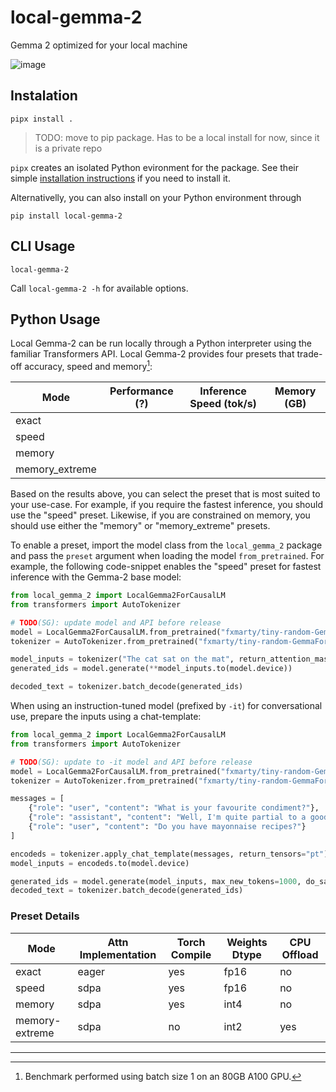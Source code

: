 # local-gemma-2
Gemma 2 optimized for your local machine

![image](https://github.com/huggingface/local-gemma-2/assets/12240844/b998347f-f481-4986-9a05-764420c69350)


## Instalation

```
pipx install .
```

> TODO: move to pip package. Has to be a local install for now, since it is a private repo

`pipx` creates an isolated Python evironment for the package. See their simple [installation instructions](https://github.com/pypa/pipx?tab=readme-ov-file#install-pipx) if you need to install it.

Alternativelly, you can also install on your Python environment through

```
pip install local-gemma-2
```

## CLI Usage

```
local-gemma-2
```

Call `local-gemma-2 -h` for available options.

## Python Usage

Local Gemma-2 can be run locally through a Python interpreter using the familiar Transformers API. Local Gemma-2
provides four presets that trade-off accuracy, speed and memory[^1]:

| Mode           | Performance (?) | Inference Speed (tok/s) | Memory (GB) |
|----------------|-----------------|-------------------------|-------------|
| exact          |                 |                         |             |
| speed          |                 |                         |             |
| memory         |                 |                         |             |
| memory_extreme |                 |                         |             |

Based on the results above, you can select the preset that is most suited to your use-case. For example, if you require
the fastest inference, you should use the "speed" preset. Likewise, if you are constrained on memory, you should use 
either the "memory" or "memory_extreme" presets. 

To enable a preset, import the model class from the `local_gemma_2` package and pass the `preset` argument when 
loading the model `from_pretrained`. For example, the following code-snippet enables the "speed" preset for fastest 
inference with the Gemma-2 base model:

```python
from local_gemma_2 import LocalGemma2ForCausalLM
from transformers import AutoTokenizer

# TODO(SG): update model and API before release
model = LocalGemma2ForCausalLM.from_pretrained("fxmarty/tiny-random-GemmaForCausalLM", preset="speed")
tokenizer = AutoTokenizer.from_pretrained("fxmarty/tiny-random-GemmaForCausalLM")

model_inputs = tokenizer("The cat sat on the mat", return_attention_mask=True, return_tensors="pt")
generated_ids = model.generate(**model_inputs.to(model.device))

decoded_text = tokenizer.batch_decode(generated_ids)
```

When using an instruction-tuned model (prefixed by `-it`) for conversational use, prepare the inputs using a chat-template:

```python
from local_gemma_2 import LocalGemma2ForCausalLM
from transformers import AutoTokenizer

# TODO(SG): update to -it model and API before release
model = LocalGemma2ForCausalLM.from_pretrained("fxmarty/tiny-random-GemmaForCausalLM", preset="speed")
tokenizer = AutoTokenizer.from_pretrained("fxmarty/tiny-random-GemmaForCausalLM")

messages = [
    {"role": "user", "content": "What is your favourite condiment?"},
    {"role": "assistant", "content": "Well, I'm quite partial to a good squeeze of fresh lemon juice. It adds just the right amount of zesty flavour to whatever I'm cooking up in the kitchen!"},
    {"role": "user", "content": "Do you have mayonnaise recipes?"}
]

encodeds = tokenizer.apply_chat_template(messages, return_tensors="pt")
model_inputs = encodeds.to(model.device)

generated_ids = model.generate(model_inputs, max_new_tokens=1000, do_sample=True)
decoded_text = tokenizer.batch_decode(generated_ids)
```

### Preset Details

| Mode           | Attn Implementation | Torch Compile | Weights Dtype | CPU Offload |
|----------------|---------------------|---------------|---------------|-------------|
| exact          | eager               | yes           | fp16          | no          |
| speed          | sdpa                | yes           | fp16          | no          |
| memory         | sdpa                | yes           | int4          | no          |
| memory-extreme | sdpa                | no            | int2          | yes         |

---

[^1]: Benchmark performed using batch size 1 on an 80GB A100 GPU.